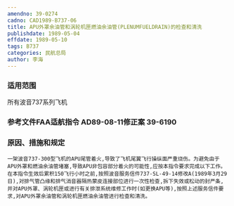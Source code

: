 ```yaml
---
amendno: 39-0274  
cadno: CAD1989-B737-06  
title: APU外罩余油管和涡轮机匣燃油余油管(PLENUMFUELDRAIN)的检查和清洗  
publishdate: 1989-05-04  
effdate: 1989-05-10  
tags: B737  
categories: 民航总局  
author: 李海  
---
```

  
### 适用范围  
所有波音737系列飞机  
  
<!--more-->  
### 参考文件FAA适航指令 AD89-08-11修正案 39-6190  
  
### 原因、措施和规定  
    一架波音737-300型飞机的APU尾管着火,导致了飞机尾翼飞行操纵面严重烧伤。为避免由于APU外罩和燃油余油管堵塞,导致APU非包容部分着火的可能性,应按本指令要求完成以下工作。  
    在本指令生效后累积150飞行小时之前,按照波音服务信件737-SL-49-14修改A(1989年3月29日),对排气管凸缘和排气消音器隔热蒙皮连接部位进行一次性检查,拆下失效或松动的封严条,并对APU外罩、涡轮机匣或进行有关排泄系统维修工作时(如更换APU等),按照上述服务信件要求,对APU外罩余油管和涡轮机匣燃油余油管进行检查和清洗。  
